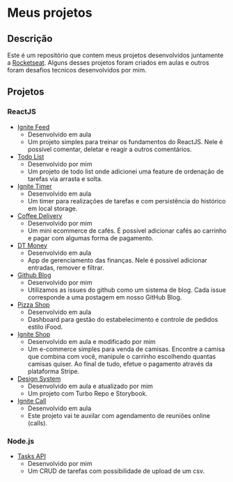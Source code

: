 # Meus projetos

## Descrição

Este é um repositório que contem meus projetos desenvolvidos juntamente a [Rocketseat](https://www.rocketseat.com.br/). Alguns desses projetos foram criados em aulas e outros foram desafios tecnicos desenvolvidos por mim.

## Projetos

### ReactJS

- [Ignite Feed](reactjs/ignite-feed)
  - Desenvolvido em aula
  - Um projeto simples para treinar os fundamentos do ReactJS. Nele é possivel comentar, deletar e reagir a outros comentários.
- [Todo List](reactjs/todo-list)
  - Desenvolvido por mim
  - Um projeto de todo list onde adicionei uma feature de ordenação de tarefas via arrasta e solta.
- [Ignite Timer](reactjs/ignite-timer)
  - Desenvolvido em aula
  - Um timer para realizações de tarefas e com persistência do histórico em local storage.
- [Coffee Delivery](reactjs/coffee-delivery)
  - Desenvolvido por mim
  - Um mini ecommerce de cafés. É possível adicionar cafés ao carrinho e pagar com algumas forma de pagamento.
- [DT Money](reactjs/dt-money)
  - Desenvolvido em aula
  - App de gerenciamento das finanças. Nele é possível adicionar entradas, remover e filtrar.
- [Github Blog](reactjs/github-blog)
  - Desenvolvido por mim
  - Utilizamos as issues do github como um sistema de blog. Cada issue corresponde a uma postagem em nosso GitHub Blog.
- [Pizza Shop](reactjs/pizza-shop)
  - Desenvolvido em aula
  - Dashboard para gestão do estabelecimento e controle de pedidos estilo iFood.
- [Ignite Shop](reactjs/ignite-shop)
  - Desenvolvido em aula e modificado por mim
  - Um e-commerce simples para venda de camisas. Encontre a camisa que combina com você, manipule o carrinho escolhendo quantas camisas quiser. Ao final de tudo, efetue o pagamento através da plataforma Stripe.
- [Design System](reactjs/design-systems)
  - Desenvolvido em aula e atualizado por mim
  - Um projeto com Turbo Repo e Storybook.
- [Ignite Call](reactjs/ignite-call)
  - Desenvolvido em aula
  - Este projeto vai te auxilar com agendamento de reuniões online (calls).

### Node.js

- [Tasks API](nodejs/tasks-api)
  - Desenvolvido por mim
  - Um CRUD de tarefas com possibilidade de upload de um csv.
